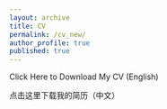 ```yaml
---
layout: archive
title: CV
permalink: /cv_new/
author_profile: true
published: true
---
```


Click Here to Download My CV (English)

点击这里下载我的简历（中文）
